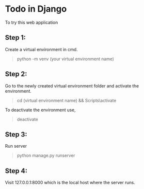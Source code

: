# Todo in Django

To try this web application

## Step 1:
Create a virtual environment in cmd.
> python -m venv (your virtual environment name)

## Step 2:
Go to the newly created virtual environment folder and activate the environment.
> cd (virtual environment name) && Scripts\activate

To deactivate the environment use,
> deactivate

## Step 3:
Run server
> python manage.py runserver

## Step 4:
Visit 127.0.0.1:8000 which is the local host where the server runs.
